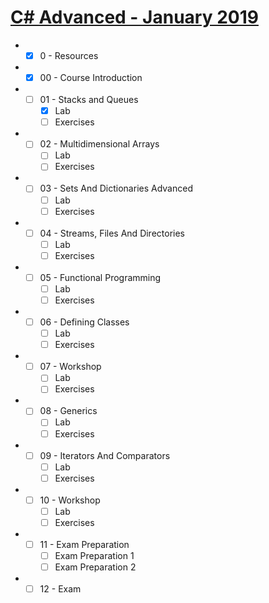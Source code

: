 # [C# Advanced - January 2019](https://softuni.bg/trainings/2243/csharp-advanced-january-2019)
<!--
SoftUni
III. Professional Modules
I. C# Web Developer
I. C# Fundamentals
II. C# Fundamentals - January 2019
I. C# Advanced - January 2019 
-->

- - [x] 0 - Resources

- - [x] 00 - Course Introduction

- - [ ] 01 - Stacks and Queues
    - [x] Lab
    - [ ] Exercises

- - [ ] 02 - Multidimensional Arrays
    - [ ] Lab
    - [ ] Exercises

- - [ ] 03 - Sets And Dictionaries Advanced
    - [ ] Lab
    - [ ] Exercises

- - [ ] 04 - Streams, Files And Directories
    - [ ] Lab
    - [ ] Exercises

- - [ ] 05 - Functional Programming
    - [ ] Lab
    - [ ] Exercises

- - [ ] 06 - Defining Classes
    - [ ] Lab
    - [ ] Exercises

- - [ ] 07 - Workshop
    - [ ] Lab
    - [ ] Exercises

- - [ ] 08 - Generics
    - [ ] Lab
    - [ ] Exercises

- - [ ] 09 - Iterators And Comparators
    - [ ] Lab
    - [ ] Exercises

- - [ ] 10 - Workshop
    - [ ] Lab
    - [ ] Exercises

- - [ ] 11 - Exam Preparation
    - [ ] Exam Preparation 1
    - [ ] Exam Preparation 2

- - [ ] 12 - Exam

